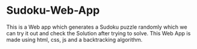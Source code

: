 # Sudoku-Web-App
This is a Web app which generates a Sudoku puzzle randomly which we can try it out and check the Solution after trying to solve. This Web App is made using html, css, js and a 
backtracking algorithm.

